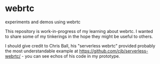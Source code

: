 # webrtc
experiments and demos using webrtc

This repository is work-in-progress of my learning about webrtc.  I wanted to share some of my tinkerings in the hope they might be useful to others.

I should give credit to Chris Ball, his "serverless webrtc" provided probably the most understandable example at https://github.com/cjb/serverless-webrtc/ - you can see echos of his code in my prototype.